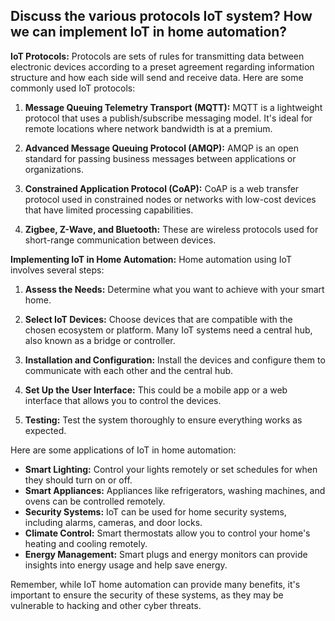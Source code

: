## Discuss the various protocols IoT system? How we can implement IoT in home automation?

**IoT Protocols:**
Protocols are sets of rules for transmitting data between electronic devices according to a preset agreement regarding information structure and how each side will send and receive data. Here are some commonly used IoT protocols:

1. **Message Queuing Telemetry Transport (MQTT):** MQTT is a lightweight protocol that uses a publish/subscribe messaging model. It's ideal for remote locations where network bandwidth is at a premium.

2. **Advanced Message Queuing Protocol (AMQP):** AMQP is an open standard for passing business messages between applications or organizations.

3. **Constrained Application Protocol (CoAP):** CoAP is a web transfer protocol used in constrained nodes or networks with low-cost devices that have limited processing capabilities.

4. **Zigbee, Z-Wave, and Bluetooth:** These are wireless protocols used for short-range communication between devices.

**Implementing IoT in Home Automation:**
Home automation using IoT involves several steps:

1. **Assess the Needs:** Determine what you want to achieve with your smart home.

2. **Select IoT Devices:** Choose devices that are compatible with the chosen ecosystem or platform. Many IoT systems need a central hub, also known as a bridge or controller.

3. **Installation and Configuration:** Install the devices and configure them to communicate with each other and the central hub.

4. **Set Up the User Interface:** This could be a mobile app or a web interface that allows you to control the devices.

5. **Testing:** Test the system thoroughly to ensure everything works as expected.

Here are some applications of IoT in home automation:

- **Smart Lighting:** Control your lights remotely or set schedules for when they should turn on or off.
- **Smart Appliances:** Appliances like refrigerators, washing machines, and ovens can be controlled remotely.
- **Security Systems:** IoT can be used for home security systems, including alarms, cameras, and door locks.
- **Climate Control:** Smart thermostats allow you to control your home's heating and cooling remotely.
- **Energy Management:** Smart plugs and energy monitors can provide insights into energy usage and help save energy.

Remember, while IoT home automation can provide many benefits, it's important to ensure the security of these systems, as they may be vulnerable to hacking and other cyber threats.

